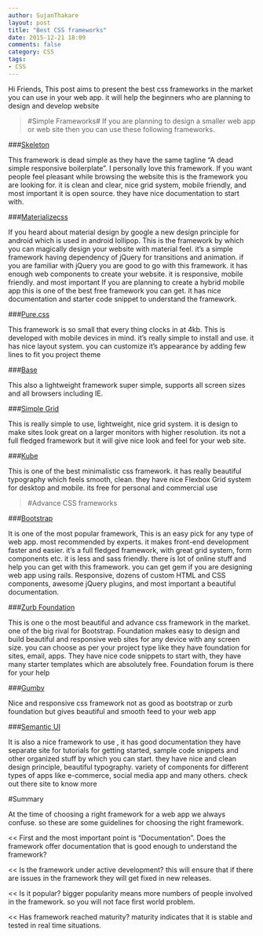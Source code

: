 ```yaml
---
author: SujanThakare
layout: post
title: "Best CSS frameworks"
date: 2015-12-21 18:09
comments: false
category: CSS
tags:
- CSS
---
```

 

Hi Friends, This post aims to present the best css frameworks in the market you can use in your web app. it will help the beginners who are planning to design and develop website

> #Simple Frameworks#
>If you are planning to design a smaller web app or web site then you can use these following frameworks.

###[Skeleton](http://getskeleton.com/)

This framework is dead simple as they have the same tagline “A dead simple responsive boilerplate”. I personally love this framework. If you want people feel pleasant while browsing the website this is the framework you are looking for.
it is clean and clear, nice grid system, mobile friendly, and most important it is open source. they have nice documentation to start with.

###[Materializecss](http://materializecss.com/)

If you heard about material design by google a new design principle for android which is used in android lollipop. This is the framework by which you can magically design your website with material feel. it’s a simple framework having dependency of jQuery for transitions and animation. if you are familiar with jQuery you are good to go with this framework.
it has enough web components to create your website. it is responsive, mobile friendly. and most important If you are planning to create a hybrid mobile app  this is one of the best free framework you can get. it has nice documentation and starter code snippet to understand the framework.

###[Pure.css](http://purecss.io/)

This framework is so small that every thing clocks in at 4kb. This is developed with mobile devices in mind. it’s really simple to install and use.
it has nice layout system. you can customize it’s appearance by adding few lines to fit you project theme


###[Base](http://getbase.org/)

This also a lightweight framework super simple, supports all screen sizes and all browsers including IE.

###[Simple Grid](http://thisisdallas.github.io/Simple-Grid/)

This is really simple to use, lightweight, nice grid system. it is design to make sites look great on a larger monitors with higher resolution. its not a full fledged framework but it will give nice look and feel for your web site.

###[Kube](https://imperavi.com/kube/)

This is one of the best minimalistic  css framework. it has really beautiful typography which feels smooth, clean. they have nice Flexbox Grid system for desktop and mobile. its free for personal and commercial use


>#Advance CSS frameworks

###[Bootstrap](http://getbootstrap.com/)

It is one of the most popular framework, This is an easy pick for any type of web app. most recommended by experts. it makes front-end development faster and easier. it’s a full fledged framework, with great grid system, form components etc. it is less and sass friendly. there is lot of online stuff and help  you can get with this framework. you can get gem if you are designing web app using rails.
Responsive, dozens of custom HTML and CSS components, awesome jQuery plugins, and most important a beautiful documentation.

###[Zurb Foundation](http://foundation.zurb.com/)

This is one o the most beautiful  and advance css framework in the market. one of the big rival for Bootstrap. Foundation makes easy to design and build beautiful and responsive web sites for any device with any screen size. you can choose as per your project type like they have foundation for sites, email, apps.
They have nice code snippets to start with, they have many starter templates which are  absolutely free. Foundation forum is there for your help

###[Gumby](http://www.gumbyframework.com/)

Nice and responsive css framework not as good as bootstrap or zurb foundation but gives beautiful and smooth feed to your web app


###[Semantic UI](http://semantic-ui.com/)

It is also a nice framework to use , it has good documentation they have separate site for tutorials for getting started, sample code snippets and other organized stuff by which you can start. they have nice and clean design principle, beautiful typography. variety of components for different types of apps like e-commerce, social media app and many others. check out there site to know more


#Summary

At the time of choosing a right framework for a web app we always confuse. so these are some guidelines for choosing the right framework.

<< First and the most important point is “Documentation”. Does the framework offer documentation that is good enough to understand the framework?

<< Is the framework under active development? this will ensure that if there are issues in the framework they will get fixed in new releases.
  
<< Is it popular? bigger popularity means more numbers of people involved in the framework. so you will not face first world problem.
 
<< Has framework reached maturity? maturity indicates that it is stable and tested in real time situations.
